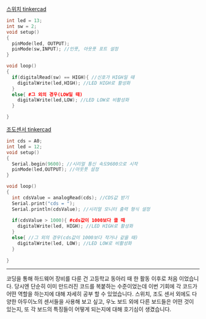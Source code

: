 [스위치 tinkercad](https://www.tinkercad.com/things/5c7cJVl3qiB-?sharecode=sVT_onBs_N3KQQH7VfXn-399nyrKGNjY2okli2x5nwE)
```cpp
int led = 13;
int sw = 2;
void setup()
{
  pinMode(led, OUTPUT);
  pinMode(sw,INPUT); //인풋, 아웃풋 포트 설정
}

void loop()
{
  if(digitalRead(sw) == HIGH){ //신호가 HIGH일 때
	digitalWrite(led,HIGH); //LED HIGH로 활성화
  }
  else{ #그 외의 경우(LOW일 때)
  	digitalWrite(led,LOW); //LED LOW로 비활성화
  }

}
```

[조도센서 tinkercad](https://www.tinkercad.com/things/8Z8Vw1a0K8W-?sharecode=NDLsOjwDM7DMjM7Jhf-gN6lg2RYtGHKv8iKJch3Le5s)
```cpp
int cds = A0;
int led = 12;
void setup()
{
  Serial.begin(9600); //시리얼 통신 속도9600으로 시작
  pinMode(led,OUTPUT); //아웃풋 설정
}

void loop()
{
  int cdsValue = analogRead(cds); //CDS값 받기
  Serial.print("cds = "); 
  Serial.println(cdsValue); //시리얼 모니터 출력 형식 설정
  
  if(cdsValue > 1000){ #cds값이 1000보다 클 때
  	digitalWrite(led, HIGH); //LED HIGH로 활성화
  }
  else{ //그 외의 경우(cds값이 1000보다 작거나 같을 때)
    digitalWrite(led, LOW); //LED LOW로 비활성화
  } 
  
}
```

---

코딩을 통해 하드웨어 장비를 다룬 건 고등학교 동아리 때 한 활동 이후로 처음 이었습니다. 당시엔 단순히 이미 만드러진 코드를 복붙하는 수준이었는데 이번 기회에 각 코드가 어떤 역할을 하는지에 대해 자세히 공부 할 수 있었습니다. 스위치, 조도 센서 외에도 다양한 아두이노의 센서들을 사용해 보고 싶고, 우노 보드 외에 다른 보드들은 어떤 것이 있는지, 또 각 보드의 특징들이 어떻게 되는지에 대해 호기심이 생겼습니다.


